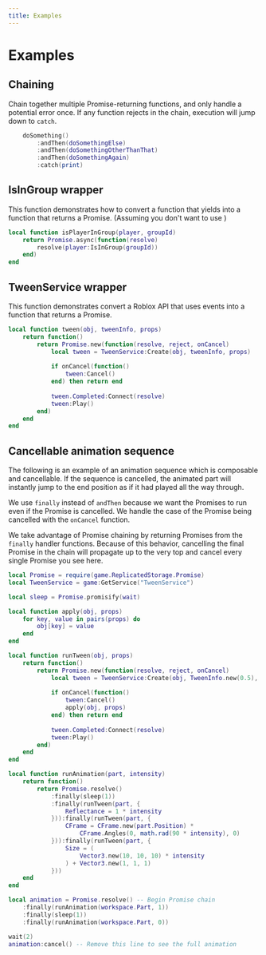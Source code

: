```yaml
---
title: Examples
---
```


# Examples

## Chaining

Chain together multiple Promise-returning functions, and only handle a potential error once. If any function rejects in the chain, execution will jump down to `catch`.

```lua
	doSomething()
		:andThen(doSomethingElse)
		:andThen(doSomethingOtherThanThat)
		:andThen(doSomethingAgain)
		:catch(print)
```

## IsInGroup wrapper

This function demonstrates how to convert a function that yields into a function that returns a Promise. (Assuming you don't want to use <ApiLink to="Promise.promisify" />)

```lua
local function isPlayerInGroup(player, groupId)
	return Promise.async(function(resolve)
		resolve(player:IsInGroup(groupId))
	end)
end
```

## TweenService wrapper

This function demonstrates convert a Roblox API that uses events into a function that returns a Promise.

```lua
local function tween(obj, tweenInfo, props)
	return function()
		return Promise.new(function(resolve, reject, onCancel)
			local tween = TweenService:Create(obj, tweenInfo, props)
			
			if onCancel(function()
				tween:Cancel()
			end) then return end
			
			tween.Completed:Connect(resolve)
			tween:Play()
		end)
	end
end
```

## Cancellable animation sequence
The following is an example of an animation sequence which is composable and cancellable. If the sequence is cancelled, the animated part will instantly jump to the end position as if it had played all the way through.

We use `finally` instead of `andThen` because we want the Promises to run even if the Promise is cancelled. We handle the case of the Promise being cancelled with the `onCancel` function.

We take advantage of Promise chaining by returning Promises from the `finally` handler functions. Because of this behavior, cancelling the final Promise in the chain will propagate up to the very top and cancel every single Promise you see here.

```lua
local Promise = require(game.ReplicatedStorage.Promise)
local TweenService = game:GetService("TweenService")

local sleep = Promise.promisify(wait)

local function apply(obj, props)
	for key, value in pairs(props) do
		obj[key] = value
	end
end

local function runTween(obj, props)
	return function()
		return Promise.new(function(resolve, reject, onCancel)
			local tween = TweenService:Create(obj, TweenInfo.new(0.5), props)
			
			if onCancel(function()
				tween:Cancel()
				apply(obj, props)
			end) then return end
			
			tween.Completed:Connect(resolve)
			tween:Play()
		end)
	end
end

local function runAnimation(part, intensity)
	return function()
		return Promise.resolve()
			:finally(sleep(1))
			:finally(runTween(part, {
				Reflectance = 1 * intensity
			})):finally(runTween(part, {
				CFrame = CFrame.new(part.Position) *
					CFrame.Angles(0, math.rad(90 * intensity), 0)
			})):finally(runTween(part, {
				Size = (
					Vector3.new(10, 10, 10) * intensity
				) + Vector3.new(1, 1, 1)
			}))
	end
end

local animation = Promise.resolve() -- Begin Promise chain
	:finally(runAnimation(workspace.Part, 1))
	:finally(sleep(1))
	:finally(runAnimation(workspace.Part, 0))

wait(2)
animation:cancel() -- Remove this line to see the full animation
```